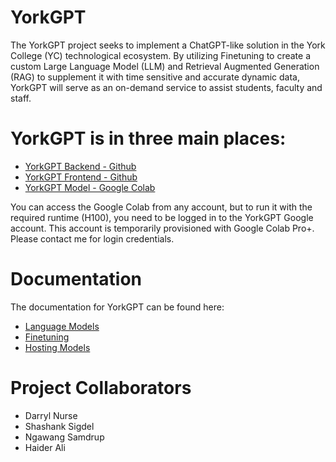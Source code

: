 # YorkGPT

The YorkGPT project seeks to implement a ChatGPT-like solution in the York College (YC) technological ecosystem. By utilizing Finetuning to create a custom Large Language Model (LLM) and Retrieval Augmented Generation (RAG) to supplement it with time sensitive and accurate dynamic data, YorkGPT will serve as an on-demand service to assist students, faculty and staff.

# YorkGPT is in three main places:

- [YorkGPT Backend - Github](https://github.com/darrylnurse/yorkgpt/tree/main/yorkgpt-server)
- [YorkGPT Frontend - Github](https://github.com/darrylnurse/yorkgpt/tree/main/yorkgpt-client)
- [YorkGPT Model - Google Colab](https://colab.research.google.com/drive/1jL6Juq0GLGlmfUbHdUdO19rxSomi5oFn)

You can access the Google Colab from any account, but to run it with the required runtime (H100), you need to be logged in to the YorkGPT Google account. This account is temporarily provisioned with Google Colab Pro+. Please contact me for login credentials.

# Documentation

The documentation for YorkGPT can be found here:

- [Language Models](https://github.com/darrylnurse/yorkgpt/blob/main/docs/language-models.md)
- [Finetuning](https://github.com/darrylnurse/yorkgpt/blob/main/docs/finetuning-models.md)
- [Hosting Models](https://github.com/darrylnurse/yorkgpt/blob/main/docs/hosting-models.md)

# Project Collaborators

- Darryl Nurse
- Shashank Sigdel
- Ngawang Samdrup
- Haider Ali
